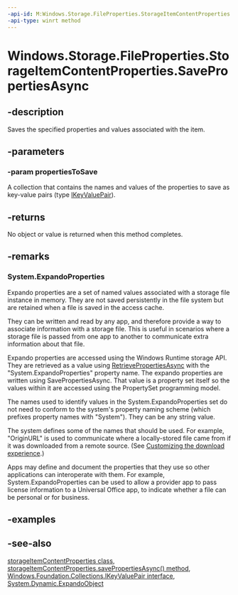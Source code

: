 ```yaml
---
-api-id: M:Windows.Storage.FileProperties.StorageItemContentProperties.SavePropertiesAsync(Windows.Foundation.Collections.IIterable{Windows.Foundation.Collections.IKeyValuePair{System.String,System.Object}})
-api-type: winrt method
---
```


<!-- Method syntax
public Windows.Foundation.IAsyncAction SavePropertiesAsync(Windows.Foundation.Collections.IIterable<Windows.Foundation.Collections.IKeyValuePair<System.String, System.Object>> propertiesToSave)
-->

# Windows.Storage.FileProperties.StorageItemContentProperties.SavePropertiesAsync

## -description
Saves the specified properties and values associated with the item.

## -parameters
### -param propertiesToSave
A collection that contains the names and values of the properties to save as key-value pairs (type [IKeyValuePair](../windows.foundation.collections/ikeyvaluepair_2.md)).

## -returns
No object or value is returned when this method completes.

## -remarks
### **System.ExpandoProperties**

Expando properties are a set of named values associated with a storage file instance in memory. They are not saved persistently in the file system but are retained when a file is saved in the access cache.

They can be written and read by any app, and therefore provide a way to associate information with a storage file. This is useful in scenarios where a storage file is passed from one app to another to communicate extra information about that file.

Expando properties are accessed using the Windows Runtime storage API. They are retrieved as a value using [RetrievePropertiesAsync](storageitemcontentproperties_retrievepropertiesasync_507906171.md) with the "System.ExpandoProperties" property name. The expando properties are written using SavePropertiesAsync. That value is a property set itself so the values within it are accessed using the PropertySet programming model.

The names used to identify values in the System.ExpandoProperties set do not need to conform to the system's property naming scheme (which prefixes property names with "System"). They can be any string value.

The system defines some of the names that should be used. For example, "OriginURL" is used to communicate where a locally-stored file came from if it was downloaded from a remote source. (See [Customizing the download experience](https://docs.microsoft.com/previous-versions/windows/internet-explorer/ie-developer/compatibility/jj542450(v=vs.85)).)

Apps may define and document the properties that they use so other applications can interoperate with them. For example, System.ExpandoProperties can be used to allow a provider app to pass license information to a Universal Office app, to indicate whether a file can be personal or for business.

## -examples

## -see-also
[storageItemContentProperties class](storageitemcontentproperties.md), [storageItemContentProperties.savePropertiesAsync() method](storageitemcontentproperties_savepropertiesasync_330113698.md), [Windows.Foundation.Collections.IKeyValuePair interface](../windows.foundation.collections/ikeyvaluepair_2.md), [System.Dynamic.ExpandoObject](https://docs.microsoft.com/dotnet/api/system.dynamic.expandoobject?redirectedfrom=MSDN)
